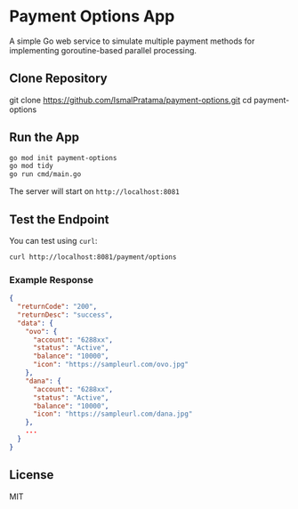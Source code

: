 # Payment Options App

A simple Go web service to simulate multiple payment methods for implementing goroutine-based parallel processing.

## Clone Repository
git clone https://github.com/IsmalPratama/payment-options.git
cd payment-options

## Run the App
```bash
go mod init payment-options
go mod tidy
go run cmd/main.go
```

The server will start on `http://localhost:8081`

## Test the Endpoint
You can test using `curl`:
```bash
curl http://localhost:8081/payment/options
```

### Example Response
```json
{
  "returnCode": "200",
  "returnDesc": "success",
  "data": {
    "ovo": {
      "account": "6288xx",
      "status": "Active",
      "balance": "10000",
      "icon": "https://sampleurl.com/ovo.jpg"
    },
    "dana": {
      "account": "6288xx",
      "status": "Active",
      "balance": "10000",
      "icon": "https://sampleurl.com/dana.jpg"
    },
    ...
  }
}
```

## License
MIT